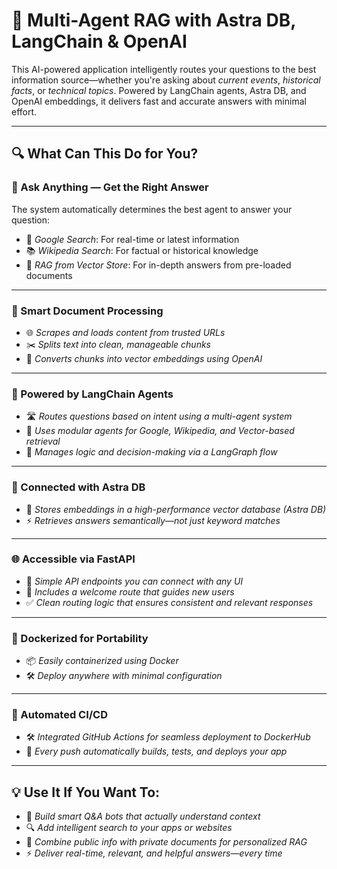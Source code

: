 # 🚀 Multi-Agent RAG with Astra DB, LangChain & OpenAI

This AI-powered application intelligently routes your questions to the best information source—whether you're asking about _current events_, _historical facts_, or _technical topics_. Powered by LangChain agents, Astra DB, and OpenAI embeddings, it delivers fast and accurate answers with minimal effort.

---

## 🔍 What Can This Do for You?

### 🧠 Ask Anything — Get the Right Answer
The system automatically determines the best agent to answer your question:

- 🔎 _Google Search_: For real-time or latest information  
- 📚 _Wikipedia Search_: For factual or historical knowledge  
- 🧬 _RAG from Vector Store_: For in-depth answers from pre-loaded documents  

---

### 📄 Smart Document Processing
- 🌐 _Scrapes and loads content from trusted URLs_  
- ✂️ _Splits text into clean, manageable chunks_  
- 🧠 _Converts chunks into vector embeddings using OpenAI_  

---

### 🤖 Powered by LangChain Agents
- 🛣️ _Routes questions based on intent using a multi-agent system_  
- 🧩 _Uses modular agents for Google, Wikipedia, and Vector-based retrieval_  
- 🔁 _Manages logic and decision-making via a LangGraph flow_  

---

### 💾 Connected with Astra DB
- 🚀 _Stores embeddings in a high-performance vector database (Astra DB)_  
- ⚡ _Retrieves answers semantically—not just keyword matches_  

---

### 🌐 Accessible via FastAPI
- 🔌 _Simple API endpoints you can connect with any UI_  
- 👋 _Includes a welcome route that guides new users_  
- ✅ _Clean routing logic that ensures consistent and relevant responses_  

---

### 🐳 Dockerized for Portability
- 📦 _Easily containerized using Docker_  
- 🛠️ _Deploy anywhere with minimal configuration_  

---

### 🔁 Automated CI/CD
- 🛠️ _Integrated GitHub Actions for seamless deployment to DockerHub_  
- 🔄 _Every push automatically builds, tests, and deploys your app_  

---

## 💡 Use It If You Want To:
- 🤖 _Build smart Q&A bots that actually understand context_  
- 🔍 _Add intelligent search to your apps or websites_  
- 🧠 _Combine public info with private documents for personalized RAG_  
- ⚡ _Deliver real-time, relevant, and helpful answers—every time_  

